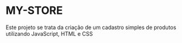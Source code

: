 # MY-STORE

Este projeto se trata da criação de um cadastro simples de produtos utilizando JavaScript, HTML e CSS
